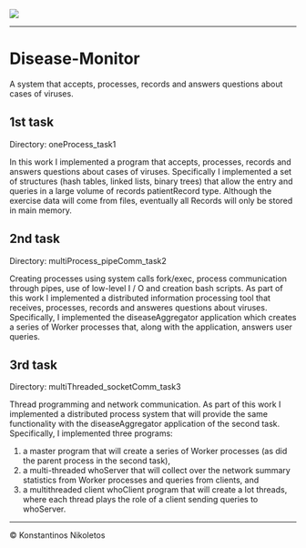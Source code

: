 ![](https://img.shields.io/badge/C-00599C?style=for-the-badge&logo=c&logoColor=white)

---

# Disease-Monitor
A system that accepts, processes, records and answers questions about cases of viruses.

## 1st task
Directory: oneProcess_task1


In this work I implemented a program that accepts, processes, records and answers questions about cases of viruses. Specifically I implemented a set of structures (hash tables, linked lists, binary trees) that allow the entry and queries in a large volume of records patientRecord type. Although the exercise data will come from files, eventually all Records will only be stored in main memory.

## 2nd task
Directory:  multiProcess_pipeComm_task2 


Creating processes using system calls fork/exec, process communication through pipes, use of low-level I / O and creation bash scripts. As part of this work I implemented a distributed information processing tool that receives, processes, records and answeres questions about viruses. Specifically, I implemented the diseaseAggregator application which creates a series of Worker processes that, along with the application, answers user queries.

## 3rd task
Directory: multiThreaded_socketComm_task3  


Thread programming and network communication. As part of this work I implemented a distributed process system that will provide the same functionality with the diseaseAggregator application of the second task. Specifically, I implemented three programs:
1. a master program that will create a series of Worker processes (as did the parent process in the second task),
2. a multi-threaded whoServer that will collect over the network summary statistics from Worker processes and queries from clients, and
3. a multithreaded client whoClient program that will create a lot threads, where each thread plays the role of a client sending queries to whoServer.

---

© Konstantinos Nikoletos
